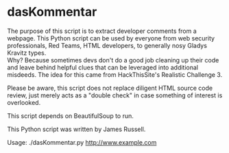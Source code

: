 # dasKommentar


The purpose of this script is to extract developer comments from a webpage.  This Python script can be used
by everyone from web security professionals, Red Teams, HTML developers, to generally nosy Gladys Kravitz types.  
Why? Because sometimes devs don't do a good job cleaning up their code and leave behind helpful clues that can 
be leveraged into additional misdeeds. The idea for this came from HackThisSite's Realistic Challenge 3.

Please be aware, this script does not replace diligent HTML source code review, just merely acts as a 
"double check" in case something of interest is overlooked.  

This script depends on BeautifulSoup to run.

This Python script was written by James Russell.

Usage: ./dasKommentar.py http://www.example.com

